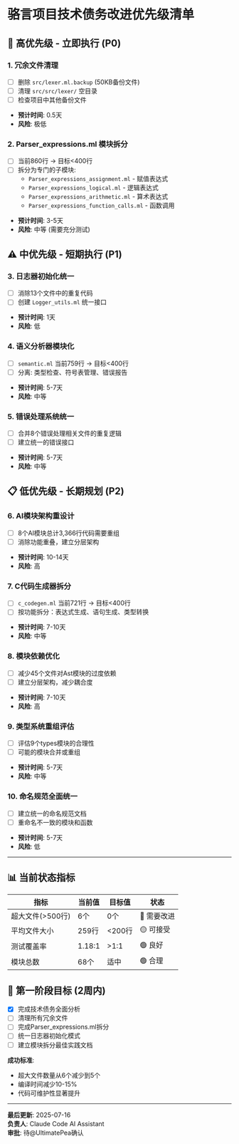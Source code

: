 # 骆言项目技术债务改进优先级清单

## 🚨 高优先级 - 立即执行 (P0)

### 1. 冗余文件清理
- [ ] 删除 `src/lexer.ml.backup` (50KB备份文件)
- [ ] 清理 `src/src/lexer/` 空目录
- [ ] 检查项目中其他备份文件
- **预计时间**: 0.5天
- **风险**: 极低

### 2. Parser_expressions.ml 模块拆分
- [ ] 当前860行 → 目标<400行
- [ ] 拆分为专门的子模块:
  - `Parser_expressions_assignment.ml` - 赋值表达式
  - `Parser_expressions_logical.ml` - 逻辑表达式  
  - `Parser_expressions_arithmetic.ml` - 算术表达式
  - `Parser_expressions_function_calls.ml` - 函数调用
- **预计时间**: 3-5天
- **风险**: 中等 (需要充分测试)

## ⚠️ 中优先级 - 短期执行 (P1)

### 3. 日志器初始化统一
- [ ] 消除13个文件中的重复代码
- [ ] 创建 `Logger_utils.ml` 统一接口
- **预计时间**: 1天
- **风险**: 低

### 4. 语义分析器模块化
- [ ] `semantic.ml` 当前759行 → 目标<400行
- [ ] 分离: 类型检查、符号表管理、错误报告
- **预计时间**: 5-7天
- **风险**: 中等

### 5. 错误处理系统统一
- [ ] 合并8个错误处理相关文件的重复逻辑
- [ ] 建立统一的错误接口
- **预计时间**: 5-7天
- **风险**: 中等

## 📋 低优先级 - 长期规划 (P2)

### 6. AI模块架构重设计
- [ ] 8个AI模块总计3,366行代码需要重组
- [ ] 消除功能重叠，建立分层架构
- **预计时间**: 10-14天
- **风险**: 高

### 7. C代码生成器拆分
- [ ] `c_codegen.ml` 当前721行 → 目标<400行
- [ ] 按功能拆分：表达式生成、语句生成、类型转换
- **预计时间**: 7-10天
- **风险**: 中等

### 8. 模块依赖优化
- [ ] 减少45个文件对Ast模块的过度依赖
- [ ] 建立分层架构，减少耦合度
- **预计时间**: 7-10天
- **风险**: 高

### 9. 类型系统重组评估
- [ ] 评估9个types模块的合理性
- [ ] 可能的模块合并或重组
- **预计时间**: 5-7天
- **风险**: 中等

### 10. 命名规范全面统一
- [ ] 建立统一的命名规范文档
- [ ] 重命名不一致的模块和函数
- **预计时间**: 5-7天
- **风险**: 低

---

## 📊 当前状态指标

| 指标 | 当前值 | 目标值 | 状态 |
|------|--------|--------|------|
| 超大文件(>500行) | 6个 | 0个 | 🔴 需要改进 |
| 平均文件大小 | 259行 | <200行 | 🟡 可接受 |
| 测试覆盖率 | 1.18:1 | >1:1 | 🟢 良好 |
| 模块总数 | 68个 | 适中 | 🟢 合理 |

## 🎯 第一阶段目标 (2周内)

- [x] 完成技术债务全面分析
- [ ] 清理所有冗余文件  
- [ ] 完成Parser_expressions.ml拆分
- [ ] 统一日志器初始化模式
- [ ] 建立模块拆分最佳实践文档

**成功标准**:
- 超大文件数量从6个减少到5个
- 编译时间减少10-15%
- 代码可维护性显著提升

---
**最后更新**: 2025-07-16  
**负责人**: Claude Code AI Assistant  
**审批**: 待@UltimatePea确认